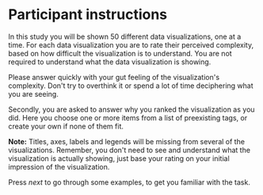# Participant instructions

In this study you will be shown 50 different data visualizations, one at a time. For each data visualization you are to rate their perceived complexity, based on how difficult the visualization is to understand. You are not required to understand what the data visualization is showing. 

Please answer quickly with your gut feeling of the visualization's complexity. Don't try to overthink it or spend a lot of time deciphering what you are seeing.

Secondly, you are asked to answer why you ranked the visualization as you did. Here you choose one or more items from a list of preexisting tags, or create your own if none of them fit. 



**Note:** Titles, axes, labels and legends will be missing from several of the visualizations. Remember, you don't need to see and understand what the visualization is actually showing, just base your rating on your initial impression of the visualization. 

Press *next* to go through some examples, to get you familiar with the task. 